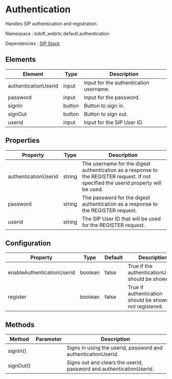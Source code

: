 # Authentication

Handles SIP authentication and registration.

Namespace : bdsft_webrtc.default.authentication

Dependencies : [SIP Stack](https://github.com/BroadSoft-Xtended/Library-WebRTC-SIPStack)

## Elements
<a name="elements"></a>

Element               |Type    |Description
----------------------|--------|----------------------------------------
authenticationUserid  |input   |Input for the authentication username.
password              |input   |Input for the password.
signIn                |button  |Button to sign in.
signOut               |button  |Button to sign out.
userid                |input   |Input for the SIP User ID.

## Properties
<a name="properties"></a>

Property              |Type    |Description
----------------------|--------|--------------------------------------------------------------------------------------------------------------------------------------
authenticationUserid  |string  |The username for the digest authentication as a response to the REGISTER request. If not specified the userid property will be used.
password              |string  |The password for the digest authentication as a response to the REGISTER request.
userid                |string  |The SIP User ID that will be used for the REGISTER request.

## Configuration
<a name="configuration"></a>

Property  |Type     |Default  |Description
----------|---------|---------|-----------------------------------------------------------
enableAuthenticationUserid  |boolean  |false    |True if the authenticationUserid should be shown.
register  |boolean  |false    |True if authentication should be shown if not registered.

## Methods
<a name="methods"></a>

Method     |Parameter  |Description
-----------|-----------|---------------------------------------------------------------------
signIn()   |           |Signs in using the userid, password and authenticationUserid.
signOut()  |           |Signs out and clears the userid, password and authenticationUserid.
